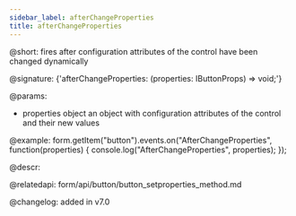 ```yaml
---
sidebar_label: afterChangeProperties
title: afterChangeProperties
---          
```


@short: fires after configuration attributes of the control have been changed dynamically

@signature: {'afterChangeProperties: (properties: IButtonProps) => void;'}

@params:
- properties     object      an object with configuration attributes of the control and their new values

@example:
form.getItem("button").events.on("AfterChangeProperties", function(properties) {
    console.log("AfterChangeProperties", properties);
});



@descr:

@relatedapi: form/api/button/button_setproperties_method.md

@changelog: added in v7.0

